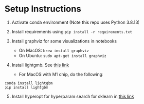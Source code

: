 # Setup Instructions
1. Activate conda environment (Note this repo uses Python 3.8.13)
2. Install requirements using `pip install -r requirements.txt`
3. Install graphviz for some visualizations in notebooks
    - On MacOS: `brew install graphviz`
    - On Ubuntu: `sudo apt-get install graphviz`

4. Install lightgmb. See [this link](https://lightgbm.readthedocs.io/en/latest/Installation-Guide.html)
    - For MacOS with M1 chip, do the following:
```
conda install lightgbm
pip install lightgbm
```

5. Install hyperopt for hyperparam search for sklearn in [this link](https://hyperopt.github.io/hyperopt-sklearn/)